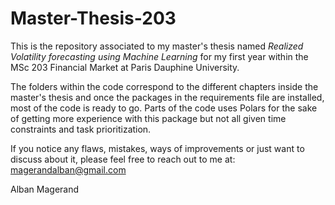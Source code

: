 # Master-Thesis-203

This is the repository associated to my master's thesis named *Realized Volatility forecasting using Machine Learning* for my first year within the MSc 203 Financial Market at Paris Dauphine University.

The folders within the code correspond to the different chapters inside the master's thesis and once the packages in the requirements file are installed, most of the code is ready to go. 
Parts of the code uses Polars for the sake of getting more experience with this package but not all given time constraints and task prioritization. 

If you notice any flaws, mistakes, ways of improvements or just want to discuss about it, please feel free to reach out to me at: magerandalban@gmail.com

Alban Magerand
